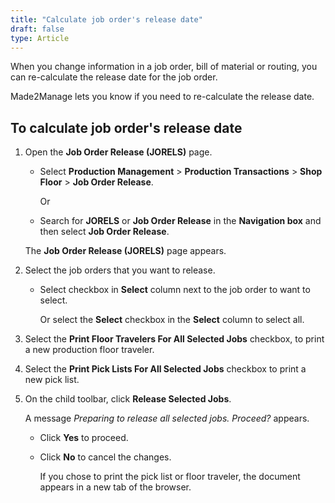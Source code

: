 ```yaml
---
title: "Calculate job order's release date"
draft: false
type: Article
---
```


When you change information in a job order, bill of material or routing, you can re-calculate the release date for the job order.

Made2Manage lets you know if you need to re-calculate the release date.

## To calculate job order's release date

1. Open the **Job Order Release (JORELS)** page.

    - Select **Production Management** > **Production Transactions** > **Shop Floor** > **Job Order Release**.

        Or

    - Search for **JORELS** or **Job Order Release** in the **Navigation box** and then select **Job Order Release**.

    The **Job Order Release (JORELS)** page appears.

2. Select the job orders that you want to release.

    - Select checkbox in **Select** column next to the job order to want to select.

        Or select the **Select** checkbox in the **Select** column to select all.

3. Select the **Print Floor Travelers For All Selected Jobs** checkbox, to print a new production floor traveler.

4. Select the **Print Pick Lists For All Selected Jobs** checkbox to print a new pick list.

5. On the child toolbar, click **Release Selected Jobs**.

    A message *Preparing to release all selected jobs. Proceed?* appears.

    - Click **Yes** to proceed.

    - Click **No** to cancel the changes.

        If you chose to print the pick list or floor traveler, the document appears in a new tab of the browser.